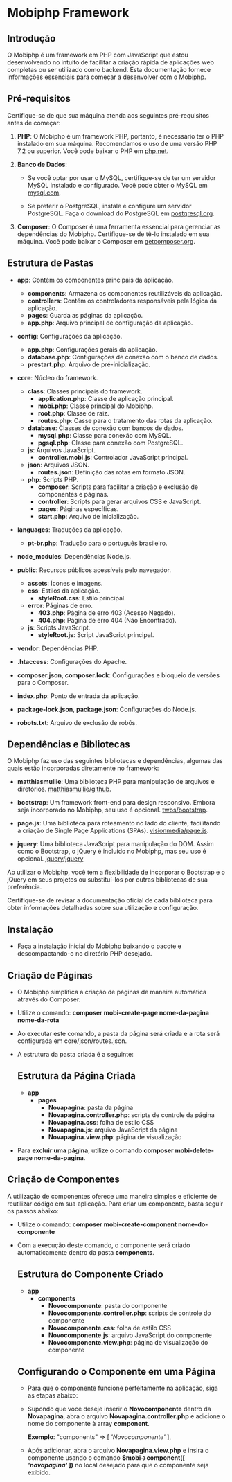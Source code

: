 # Mobiphp Framework

## Introdução

O Mobiphp é um framework em PHP com JavaScript que estou desenvolvendo no intuito de facilitar a criação rápida de aplicações web completas ou ser utilizado como backend. Esta documentação fornece informações essenciais para começar a desenvolver com o Mobiphp.

## Pré-requisitos

Certifique-se de que sua máquina atenda aos seguintes pré-requisitos antes de começar:

1. **PHP**: O Mobiphp é um framework PHP, portanto, é necessário ter o PHP instalado em sua máquina. Recomendamos o uso de uma versão PHP 7.2 ou superior. Você pode baixar o PHP em [php.net](https://www.php.net/).

2. **Banco de Dados**:

   - Se você optar por usar o MySQL, certifique-se de ter um servidor MySQL instalado e configurado. Você pode obter o MySQL em [mysql.com](https://www.mysql.com/).

   - Se preferir o PostgreSQL, instale e configure um servidor PostgreSQL. Faça o download do PostgreSQL em [postgresql.org](https://www.postgresql.org/).

3. **Composer**: O Composer é uma ferramenta essencial para gerenciar as dependências do Mobiphp. Certifique-se de tê-lo instalado em sua máquina. Você pode baixar o Composer em [getcomposer.org](https://getcomposer.org/).

## Estrutura de Pastas

- **app**: Contém os componentes principais da aplicação.
  - **components**: Armazena os componentes reutilizáveis da aplicação.
  - **controllers**: Contém os controladores responsáveis pela lógica da aplicação.
  - **pages**: Guarda as páginas da aplicação.
  - **app.php**: Arquivo principal de configuração da aplicação.

- **config**: Configurações da aplicação.
  - **app.php**: Configurações gerais da aplicação.
  - **database.php**: Configurações de conexão com o banco de dados.
  - **prestart.php**: Arquivo de pré-inicialização.

- **core**: Núcleo do framework.
  - **class**: Classes principais do framework.
    - **application.php**: Classe de aplicação principal.
    - **mobi.php**: Classe principal do Mobiphp.
    - **root.php**: Classe de raiz.
    - **routes.php**: Casse para o tratamento das rotas da aplicação.
  - **database**: Classes de conexão com bancos de dados.
    - **mysql.php**: Classe para conexão com MySQL.
    - **pgsql.php**: Classe para conexão com PostgreSQL.
  - **js**: Arquivos JavaScript.
    - **controller.mobi.js**: Controlador JavaScript principal.
  - **json**: Arquivos JSON.
    - **routes.json**: Definição das rotas em formato JSON.
  - **php**: Scripts PHP.
    - **composer**: Scripts para facilitar a criação e exclusão de componentes e páginas.
    - **controller**: Scripts para gerar arquivos CSS e JavaScript.
    - **pages**: Páginas específicas.
    - **start.php**: Arquivo de inicialização.

- **languages**: Traduções da aplicação.
  - **pt-br.php**: Tradução para o português brasileiro.

- **node_modules**: Dependências Node.js.

- **public**: Recursos públicos acessíveis pelo navegador.
  - **assets**: Ícones e imagens.
  - **css**: Estilos da aplicação.
    - **styleRoot.css**: Estilo principal.
  - **error**: Páginas de erro.
    - **403.php**: Página de erro 403 (Acesso Negado).
    - **404.php**: Página de erro 404 (Não Encontrado).
  - **js**: Scripts JavaScript.
    - **styleRoot.js**: Script JavaScript principal.

- **vendor**: Dependências PHP.

- **.htaccess**: Configurações do Apache.

- **composer.json**, **composer.lock**: Configurações e bloqueio de versões para o Composer.

- **index.php**: Ponto de entrada da aplicação.

- **package-lock.json**, **package.json**: Configurações do Node.js.

- **robots.txt**: Arquivo de exclusão de robôs.

## Dependências e Bibliotecas

O Mobiphp faz uso das seguintes bibliotecas e dependências, algumas das quais estão incorporadas diretamente no framework:

- **matthiasmullie**: Uma biblioteca PHP para manipulação de arquivos e diretórios. [matthiasmullie/github](https://github.com/matthiasmullie).

- **bootstrap**: Um framework front-end para design responsivo. Embora seja incorporado no Mobiphp, seu uso é opcional. [twbs/bootstrap](https://github.com/twbs/bootstrap).

- **page.js**: Uma biblioteca para roteamento no lado do cliente, facilitando a criação de Single Page Applications (SPAs).  [visionmedia/page.js](https://github.com/visionmedia/page.js).

- **jquery**: Uma biblioteca JavaScript para manipulação do DOM. Assim como o Bootstrap, o jQuery é incluído no Mobiphp, mas seu uso é opcional. [jquery/jquery](https://github.com/jquery/jquery)

Ao utilizar o Mobiphp, você tem a flexibilidade de incorporar o Bootstrap e o jQuery em seus projetos ou substituí-los por outras bibliotecas de sua preferência.

Certifique-se de revisar a documentação oficial de cada biblioteca para obter informações detalhadas sobre sua utilização e configuração.

## Instalação

- Faça a instalação inicial do Mobiphp baixando o pacote e descompactando-o no diretório PHP desejado.

## Criação de Páginas
- O Mobiphp simplifica a criação de páginas de maneira automática através do Composer.
- Utilize o comando: **composer mobi-create-page nome-da-pagina nome-da-rota**
- Ao executar este comando, a pasta da página será criada e a rota será configurada em core/json/routes.json.
- A estrutura da pasta criada é a seguinte:

  ## Estrutura da Página Criada
  - **app**
     - **pages**
        - **Novapagina**: pasta da página
        - **Novapagina.controller.php**: scripts de controle da página
        - **Novapagina.css**: folha de estilo CSS
        - **Novapagina.js**: arquivo JavaScript da página
        - **Novapagina.view.php**: página de visualização

- Para **excluir uma página**, utilize o comando **composer mobi-delete-page nome-da-pagina**.

## Criação de Componentes

A utilização de componentes oferece uma maneira simples e eficiente de reutilizar código em sua aplicação. Para criar um componente, basta seguir os passos abaixo:

- Utilize o comando: **composer mobi-create-component nome-do-componente**
- Com a execução deste comando, o componente será criado automaticamente dentro da pasta **components**.

  ## Estrutura do Componente Criado
  - **app**
     - **components**
        - **Novocomponente**: pasta do componente
        - **Novocomponente.controller.php**: scripts de controle do componente
        - **Novocomponente.css**: folha de estilo CSS
        - **Novocomponente.js**: arquivo JavaScript do componente
        - **Novocomponente.view.php**: página de visualização do componente

  ## Configurando o Componente em uma Página
  - Para que o componente funcione perfeitamente na aplicação, siga as etapas abaixo:
  - Supondo que você deseje inserir o **Novocomponente** dentro da **Novapagina**, abra o arquivo **Novapagina.controller.php** e adicione o nome do componente à array **component**.

    **Exemplo**: "components" => [ _'Novocomponente'_ ],

  - Após adicionar, abra o arquivo **Novapagina.view.php** e insira o componente usando o comando **$mobi->component([ _'novapagina'_ ])** no local desejado para que o componente seja exibido.
